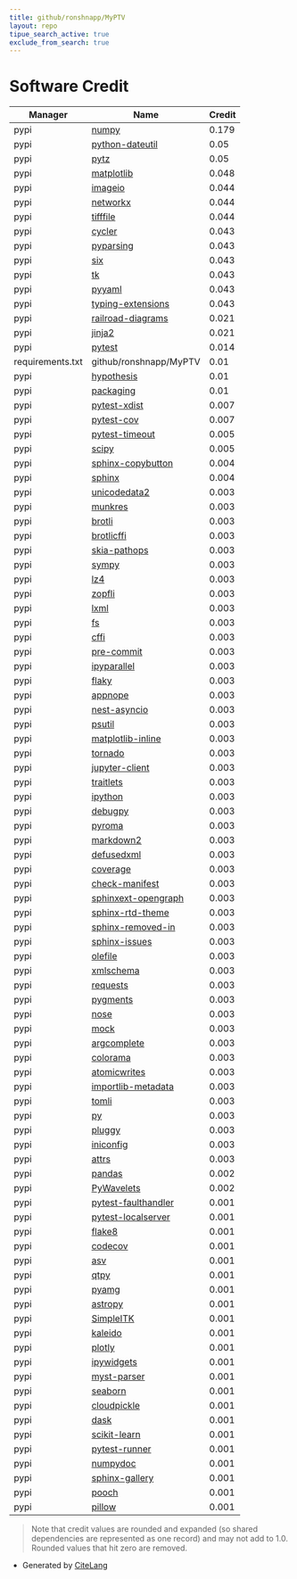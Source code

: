 ```yaml
---
title: github/ronshnapp/MyPTV
layout: repo
tipue_search_active: true
exclude_from_search: true
---
```

# Software Credit

|Manager|Name|Credit|
|-------|----|------|
|pypi|[numpy](https://www.numpy.org)|0.179|
|pypi|[python-dateutil](https://github.com/dateutil/dateutil)|0.05|
|pypi|[pytz](http://pythonhosted.org/pytz)|0.05|
|pypi|[matplotlib](https://matplotlib.org)|0.048|
|pypi|[imageio](https://github.com/imageio/imageio)|0.044|
|pypi|[networkx](https://networkx.org/)|0.044|
|pypi|[tifffile](https://www.cgohlke.com)|0.044|
|pypi|[cycler](https://github.com/matplotlib/cycler)|0.043|
|pypi|[pyparsing](https://github.com/pyparsing/pyparsing/)|0.043|
|pypi|[six](https://github.com/benjaminp/six)|0.043|
|pypi|[tk](https://github.com/atranitell/TensorKit)|0.043|
|pypi|[pyyaml](https://pyyaml.org/)|0.043|
|pypi|[typing-extensions](https://pypi.org/project/typing-extensions)|0.043|
|pypi|[railroad-diagrams](https://pypi.org/project/railroad-diagrams)|0.021|
|pypi|[jinja2](https://pypi.org/project/jinja2)|0.021|
|pypi|[pytest](https://docs.pytest.org/en/latest/)|0.014|
|requirements.txt|github/ronshnapp/MyPTV|0.01|
|pypi|[hypothesis](https://pypi.org/project/hypothesis)|0.01|
|pypi|[packaging](https://github.com/pypa/packaging)|0.01|
|pypi|[pytest-xdist](https://pypi.org/project/pytest-xdist)|0.007|
|pypi|[pytest-cov](https://pypi.org/project/pytest-cov)|0.007|
|pypi|[pytest-timeout](https://pypi.org/project/pytest-timeout)|0.005|
|pypi|[scipy](https://www.scipy.org)|0.005|
|pypi|[sphinx-copybutton](https://pypi.org/project/sphinx-copybutton)|0.004|
|pypi|[sphinx](https://pypi.org/project/sphinx)|0.004|
|pypi|[unicodedata2](http://github.com/mikekap/unicodedata2)|0.003|
|pypi|[munkres](https://pypi.org/project/munkres)|0.003|
|pypi|[brotli](https://pypi.org/project/brotli)|0.003|
|pypi|[brotlicffi](https://pypi.org/project/brotlicffi)|0.003|
|pypi|[skia-pathops](https://pypi.org/project/skia-pathops)|0.003|
|pypi|[sympy](https://pypi.org/project/sympy)|0.003|
|pypi|[lz4](https://pypi.org/project/lz4)|0.003|
|pypi|[zopfli](https://pypi.org/project/zopfli)|0.003|
|pypi|[lxml](https://pypi.org/project/lxml)|0.003|
|pypi|[fs](https://pypi.org/project/fs)|0.003|
|pypi|[cffi](https://pypi.org/project/cffi)|0.003|
|pypi|[pre-commit](https://pypi.org/project/pre-commit)|0.003|
|pypi|[ipyparallel](https://pypi.org/project/ipyparallel)|0.003|
|pypi|[flaky](https://pypi.org/project/flaky)|0.003|
|pypi|[appnope](https://pypi.org/project/appnope)|0.003|
|pypi|[nest-asyncio](https://pypi.org/project/nest-asyncio)|0.003|
|pypi|[psutil](https://pypi.org/project/psutil)|0.003|
|pypi|[matplotlib-inline](https://pypi.org/project/matplotlib-inline)|0.003|
|pypi|[tornado](https://pypi.org/project/tornado)|0.003|
|pypi|[jupyter-client](https://pypi.org/project/jupyter-client)|0.003|
|pypi|[traitlets](https://pypi.org/project/traitlets)|0.003|
|pypi|[ipython](https://pypi.org/project/ipython)|0.003|
|pypi|[debugpy](https://pypi.org/project/debugpy)|0.003|
|pypi|[pyroma](https://pypi.org/project/pyroma)|0.003|
|pypi|[markdown2](https://pypi.org/project/markdown2)|0.003|
|pypi|[defusedxml](https://pypi.org/project/defusedxml)|0.003|
|pypi|[coverage](https://pypi.org/project/coverage)|0.003|
|pypi|[check-manifest](https://pypi.org/project/check-manifest)|0.003|
|pypi|[sphinxext-opengraph](https://pypi.org/project/sphinxext-opengraph)|0.003|
|pypi|[sphinx-rtd-theme](https://pypi.org/project/sphinx-rtd-theme)|0.003|
|pypi|[sphinx-removed-in](https://pypi.org/project/sphinx-removed-in)|0.003|
|pypi|[sphinx-issues](https://pypi.org/project/sphinx-issues)|0.003|
|pypi|[olefile](https://pypi.org/project/olefile)|0.003|
|pypi|[xmlschema](https://pypi.org/project/xmlschema)|0.003|
|pypi|[requests](https://pypi.org/project/requests)|0.003|
|pypi|[pygments](https://pypi.org/project/pygments)|0.003|
|pypi|[nose](https://pypi.org/project/nose)|0.003|
|pypi|[mock](https://pypi.org/project/mock)|0.003|
|pypi|[argcomplete](https://pypi.org/project/argcomplete)|0.003|
|pypi|[colorama](https://pypi.org/project/colorama)|0.003|
|pypi|[atomicwrites](https://pypi.org/project/atomicwrites)|0.003|
|pypi|[importlib-metadata](https://pypi.org/project/importlib-metadata)|0.003|
|pypi|[tomli](https://pypi.org/project/tomli)|0.003|
|pypi|[py](https://pypi.org/project/py)|0.003|
|pypi|[pluggy](https://pypi.org/project/pluggy)|0.003|
|pypi|[iniconfig](https://pypi.org/project/iniconfig)|0.003|
|pypi|[attrs](https://pypi.org/project/attrs)|0.003|
|pypi|[pandas](https://pandas.pydata.org)|0.002|
|pypi|[PyWavelets](https://github.com/PyWavelets/pywt)|0.002|
|pypi|[pytest-faulthandler](https://pypi.org/project/pytest-faulthandler)|0.001|
|pypi|[pytest-localserver](https://pypi.org/project/pytest-localserver)|0.001|
|pypi|[flake8](https://pypi.org/project/flake8)|0.001|
|pypi|[codecov](https://pypi.org/project/codecov)|0.001|
|pypi|[asv](https://pypi.org/project/asv)|0.001|
|pypi|[qtpy](https://pypi.org/project/qtpy)|0.001|
|pypi|[pyamg](https://pypi.org/project/pyamg)|0.001|
|pypi|[astropy](https://pypi.org/project/astropy)|0.001|
|pypi|[SimpleITK](https://pypi.org/project/SimpleITK)|0.001|
|pypi|[kaleido](https://pypi.org/project/kaleido)|0.001|
|pypi|[plotly](https://pypi.org/project/plotly)|0.001|
|pypi|[ipywidgets](https://pypi.org/project/ipywidgets)|0.001|
|pypi|[myst-parser](https://pypi.org/project/myst-parser)|0.001|
|pypi|[seaborn](https://pypi.org/project/seaborn)|0.001|
|pypi|[cloudpickle](https://pypi.org/project/cloudpickle)|0.001|
|pypi|[dask](https://pypi.org/project/dask)|0.001|
|pypi|[scikit-learn](https://pypi.org/project/scikit-learn)|0.001|
|pypi|[pytest-runner](https://pypi.org/project/pytest-runner)|0.001|
|pypi|[numpydoc](https://pypi.org/project/numpydoc)|0.001|
|pypi|[sphinx-gallery](https://pypi.org/project/sphinx-gallery)|0.001|
|pypi|[pooch](https://pypi.org/project/pooch)|0.001|
|pypi|[pillow](https://pypi.org/project/pillow)|0.001|


> Note that credit values are rounded and expanded (so shared dependencies are represented as one record) and may not add to 1.0. Rounded values that hit zero are removed.


- Generated by [CiteLang](https://github.com/vsoch/citelang)
